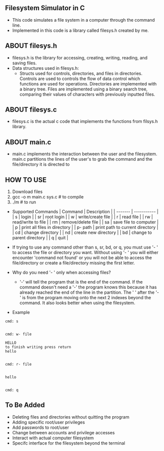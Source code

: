 Filesystem Simulator in C
-
- This code simulates a file system in a computer through the command line.
- Implemented in this code is a library called filesys.h created by me.

ABOUT filesys.h
-
- filesys.h is the library for accessing, creating, writing, reading, and saving files.
- Data structures used in filesys.h:
  - Structs used for controls, directories, and files in directories. Controls are used to controls the flow of data control which functions are used for operations. Directories are implemented with a binary tree. Files are implemented using a binary search tree, comparing their values of characters with previously inputted files.
  
ABOUT filesys.c
-
- filesys.c is the actual c code that implements the functions from filsys.h library.

ABOUT main.c
-
- main.c implements the interaction between the user and the filesystem. main.c partitions the lines of the user's to grab the command and the file/directory it is directed to

HOW TO USE
-
1. Download files
2. gcc -o m main.c sys.c  # to compile
3. ./m # to run
- Supported Commands
  | Command | Description |
  | ------- | ----------- |
  | s       | login       |
  | sr      | root login  |
  | w       | write/create file            |
  | r        |  read file           |
  | rw        | read/write to file            |
  | rm        | remove/delete file            |
  | sa        |  save file to computer           |
  | p        | print all files in directory            |
  | p- path  | print path to current directory |
  | cd        | change directory            |
  | nd        | create new directory            |
  | bd        | change to parent directory            |
  | q        |  quit           |
  
- If trying to use any command other than s, sr, bd, or q, you must use '- ' to access the file or directory you want. Without using '- ' you will either encounter 'command not found' or you will not be able to access the file/directory or create a file/directory missing the first letter.
- Why do you need '- ' only when accessing files?
  - '-' will tell the program that is the end of the command. If the command doesn't need a '-' the program knows this because it has already reached the end of the line in the partition. The ' ' after the '-' is from the program moving onto the next 2 indexes beyond the command. It also looks better when using the filesystem.
- Example
```
cmd: s


cmd: w- file

HELLO
to finish writing press return
hello


cmd: r- file


hello


cmd: q
```

To Be Added
-
- Deleting files and directories without quitting the program
- Adding specific root/user privileges
- Add passwords to root/user
- Change between accounts and privilege accesses
- Interact with actual computer filesystem
- Specifc interface for the filesystem beyond the terminal
